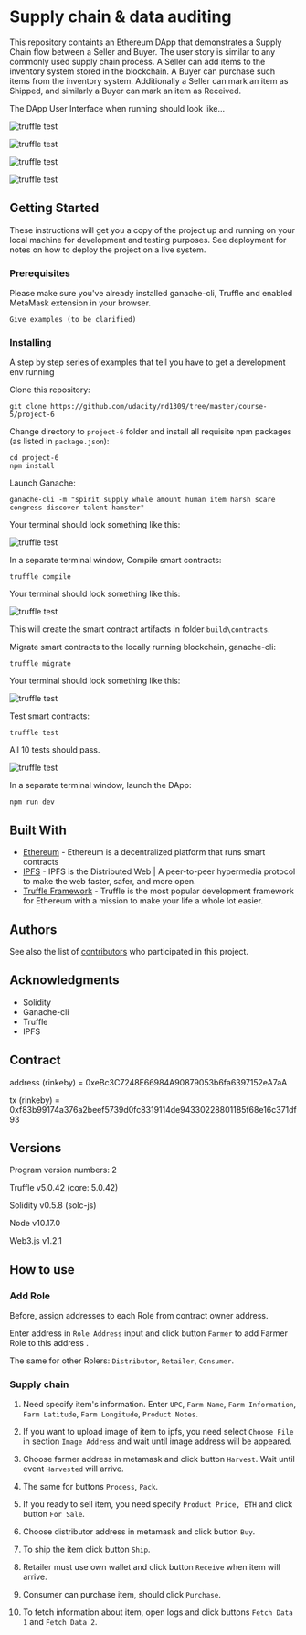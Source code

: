 # Supply chain & data auditing

This repository containts an Ethereum DApp that demonstrates a Supply Chain flow between a Seller and Buyer. The user story is similar to any commonly used supply chain process. A Seller can add items to the inventory system stored in the blockchain. A Buyer can purchase such items from the inventory system. Additionally a Seller can mark an item as Shipped, and similarly a Buyer can mark an item as Received.

The DApp User Interface when running should look like...

![truffle test](images/ftc_product_overview.png)

![truffle test](images/ftc_farm_details.png)

![truffle test](images/ftc_product_details.png)

![truffle test](images/ftc_transaction_history.png)


## Getting Started

These instructions will get you a copy of the project up and running on your local machine for development and testing purposes. See deployment for notes on how to deploy the project on a live system.

### Prerequisites

Please make sure you've already installed ganache-cli, Truffle and enabled MetaMask extension in your browser.

```
Give examples (to be clarified)
```

### Installing

A step by step series of examples that tell you have to get a development env running

Clone this repository:

```
git clone https://github.com/udacity/nd1309/tree/master/course-5/project-6
```

Change directory to ```project-6``` folder and install all requisite npm packages (as listed in ```package.json```):

```
cd project-6
npm install
```

Launch Ganache:

```
ganache-cli -m "spirit supply whale amount human item harsh scare congress discover talent hamster"
```

Your terminal should look something like this:

![truffle test](images/ganache-cli.png)

In a separate terminal window, Compile smart contracts:

```
truffle compile
```

Your terminal should look something like this:

![truffle test](images/truffle_compile.png)

This will create the smart contract artifacts in folder ```build\contracts```.

Migrate smart contracts to the locally running blockchain, ganache-cli:

```
truffle migrate
```

Your terminal should look something like this:

![truffle test](images/truffle_migrate.png)

Test smart contracts:

```
truffle test
```

All 10 tests should pass.

![truffle test](images/truffle_test.png)

In a separate terminal window, launch the DApp:

```
npm run dev
```

## Built With

* [Ethereum](https://www.ethereum.org/) - Ethereum is a decentralized platform that runs smart contracts
* [IPFS](https://ipfs.io/) - IPFS is the Distributed Web | A peer-to-peer hypermedia protocol
to make the web faster, safer, and more open.
* [Truffle Framework](http://truffleframework.com/) - Truffle is the most popular development framework for Ethereum with a mission to make your life a whole lot easier.


## Authors

See also the list of [contributors](https://github.com/your/project/contributors.md) who participated in this project.

## Acknowledgments

* Solidity
* Ganache-cli
* Truffle
* IPFS


## Contract

address (rinkeby) = 0xeBc3C7248E66984A90879053b6fa6397152eA7aA

tx (rinkeby) = 0xf83b99174a376a2beef5739d0fc8319114de94330228801185f68e16c371df93


## Versions

Program version numbers: 2

Truffle v5.0.42 (core: 5.0.42)

Solidity v0.5.8 (solc-js)

Node v10.17.0

Web3.js v1.2.1


## How to use

### Add Role

Before, assign addresses to each Role from contract owner address.

Enter address in `Role Address` input and click button `Farmer` to add Farmer
Role to this address .

The same for other Rolers: `Distributor`, `Retailer`, `Consumer`.

### Supply chain

1. Need specify item's information. Enter `UPC`, `Farm Name`,
`Farm Information`, `Farm Latitude`, `Farm Longitude`, `Product Notes`.

2. If you want to upload image of item to ipfs, you need select `Choose File`
in section `Image Address` and wait until image address will be appeared.

3. Choose farmer address in metamask and click button `Harvest`. Wait until
event `Harvested` will arrive.

4. The same for buttons `Process`, `Pack`.

5. If you ready to sell item, you need specify `Product Price, ETH` and click
button `For Sale`.

6. Choose distributor address in metamask and click button `Buy`.

7. To ship the item click button `Ship`.

8. Retailer must use own wallet and click button `Receive` when item will arrive.

9. Consumer can purchase item, should click `Purchase`.

10. To fetch information about item, open logs and click buttons `Fetch Data 1`
 and `Fetch Data 2`.
